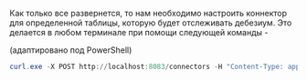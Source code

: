 Как только все развернется, то нам необходимо настроить коннектор для определенной таблицы,
которую будет отслеживать дебезиум. Это делается в любом терминале при помощи следующей команды -

(адаптировано под PowerShell)

```powershell
curl.exe -X POST http://localhost:8083/connectors -H "Content-Type: application/json" -d "@W:\Courses\Stepik-DE-Training\DE-Training\05_kafka\debezium\connector.json"
```
